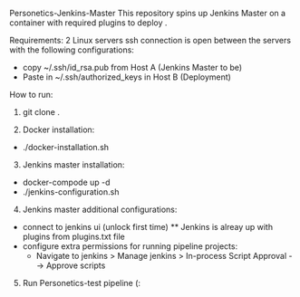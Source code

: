 Personetics-Jenkins-Master
This repository spins up Jenkins Master on a container with required plugins to deploy <TBD>.

Requirements:
2 Linux servers
ssh connection is open between the servers with the following configurations:
- copy ~/.ssh/id_rsa.pub from Host A (Jenkins Master to be)
- Paste in ~/.ssh/authorized_keys in Host B (Deployment)

How to run:

1. git clone . 

2. Docker installation:
- ./docker-installation.sh

3. Jenkins master installation:
-  docker-compode up -d
- ./jenkins-configuration.sh

4. Jenkins master additional configurations: 
- connect to jenkins ui (unlock first time)
** Jenkins is alreay up with plugins from plugins.txt file
- configure extra permissions for running pipeline projects:
	- Navigate to jenkins > Manage jenkins > In-process Script Approval --> Approve scripts

5. Run Personetics-test pipeline (:    
